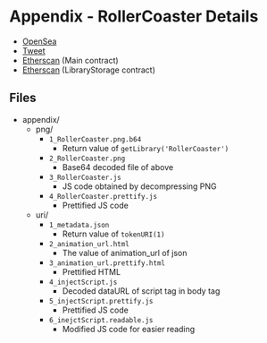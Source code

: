 # Appendix - RollerCoaster Details

- [OpenSea](https://testnets.opensea.io/ja/assets/goerli/0xfccef97532caa9ddd6840a9c87843b8d491370fc/1)
- [Tweet](https://twitter.com/xtremetom/status/1600542212735090711)
- [Etherscan](https://goerli.etherscan.io/address/0xfccef97532caa9ddd6840a9c87843b8d491370fc#code) (Main contract)
- [Etherscan](https://goerli.etherscan.io/address/0xE9fD6806AcCE0a8cBE80834A94019E92fCB7B06D) (LibraryStorage contract)

## Files

- appendix/
  - png/
    - `1_RollerCoaster.png.b64`
      - Return value of `getLibrary('RollerCoaster')`
    - `2_RollerCoaster.png`
      - Base64 decoded file of above
    - `3_RollerCoaster.js`
      - JS code obtained by decompressing PNG
    - `4_RollerCoaster.prettify.js`
      - Prettified JS code
  - uri/
    - `1_metadata.json`
      - Return value of `tokenURI(1)`
    - `2_animation_url.html`
      - The value of animation_url of json
    - `3_animation_url.prettify.html`
      - Prettified HTML
    - `4_injectScript.js`
      - Decoded dataURL of script tag in body tag
    - `5_injectScript.prettify.js`
      - Prettified JS code
    - `6_inejctScript.readable.js`
      - Modified JS code for easier reading
